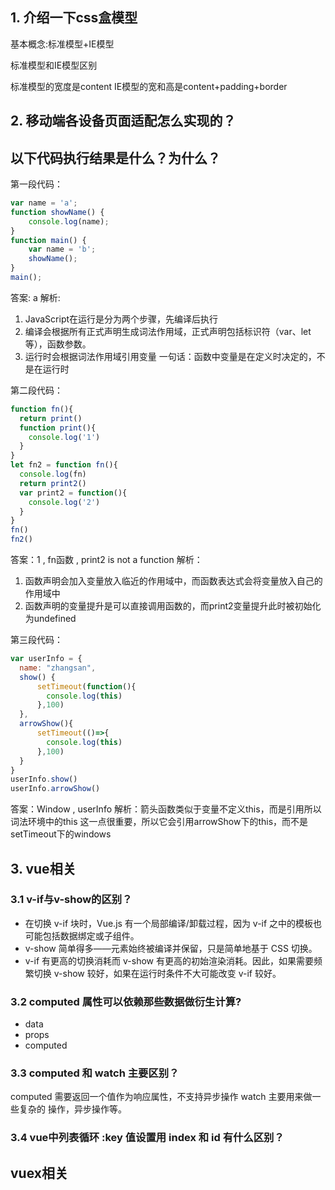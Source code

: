 ## 1. 介绍一下css盒模型
基本概念:标准模型+IE模型

标准模型和IE模型区别

标准模型的宽度是content
IE模型的宽和高是content+padding+border


## 2. 移动端各设备页面适配怎么实现的？


## 以下代码执行结果是什么？为什么？
 第一段代码：
```javascript
var name = 'a';
function showName() {
	console.log(name);
}
function main() {
	var name = 'b';
	showName();
}
main();
```

答案: a
解析:  
   1. JavaScript在运行是分为两个步骤，先编译后执行
   2. 编译会根据所有正式声明生成词法作用域，正式声明包括标识符（var、let等），函数参数。
   3. 运行时会根据词法作用域引用变量
   一句话：函数中变量是在定义时决定的，不是在运行时
   

第二段代码：
```javascript
function fn(){
  return print()
  function print(){
    console.log('1')
  }
}
let fn2 = function fn(){
  console.log(fn)
  return print2()
  var print2 = function(){
    console.log('2')
  }
}
fn()
fn2()
```
答案：1 ,  fn函数 ,  print2 is not a function
解析： 
   1. 函数声明会加入变量放入临近的作用域中，而函数表达式会将变量放入自己的作用域中
   2. 函数声明的变量提升是可以直接调用函数的，而print2变量提升此时被初始化为undefined
   

第三段代码：
```javascript
var userInfo = {
  name: "zhangsan",
  show() {
      setTimeout(function(){
        console.log(this)
      },100)      
  },
  arrowShow(){
      setTimeout(()=>{
        console.log(this)
      },100)      
  }
}
userInfo.show()
userInfo.arrowShow()
```
答案：Window , userInfo
解析：箭头函数类似于变量不定义this，而是引用所以词法环境中的this
      这一点很重要，所以它会引用arrowShow下的this，而不是setTimeout下的windows
   
## 
   

## 3. vue相关
### 3.1 v-if与v-show的区别？
- 在切换 v-if 块时，Vue.js 有一个局部编译/卸载过程，因为 v-if 之中的模板也可能包括数据绑定或子组件。
- v-show 简单得多——元素始终被编译并保留，只是简单地基于 CSS 切换。
- v-if 有更高的切换消耗而 v-show 有更高的初始渲染消耗。因此，如果需要频繁切换 v-show 较好，如果在运行时条件不大可能改变 v-if 较好。
### 3.2 computed 属性可以依赖那些数据做衍生计算?
- data
- props
- computed

### 3.3 computed 和 watch 主要区别？
computed 需要返回一个值作为响应属性，不支持异步操作
watch 主要用来做一些复杂的 操作，异步操作等。

### 3.4 vue中列表循环 :key 值设置用 index 和 id 有什么区别？


## vuex相关
